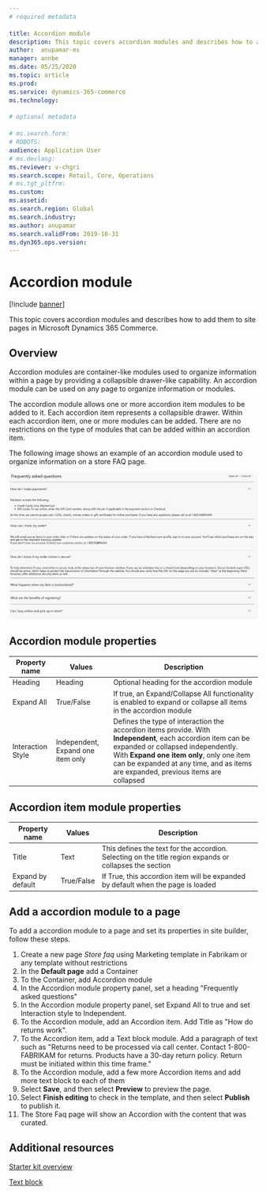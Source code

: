 ```yaml
---
# required metadata

title: Accordion module 
description: This topic covers accordion modules and describes how to add them to site pages in Microsoft Dynamics 365 Commerce.
author:  anupamar-ms
manager: annbe
ms.date: 05/25/2020
ms.topic: article
ms.prod: 
ms.service: dynamics-365-commerce
ms.technology: 

# optional metadata

# ms.search.form: 
# ROBOTS: 
audience: Application User
# ms.devlang: 
ms.reviewer: v-chgri
ms.search.scope: Retail, Core, Operations
# ms.tgt_pltfrm: 
ms.custom: 
ms.assetid: 
ms.search.region: Global
ms.search.industry: 
ms.author: anupamar
ms.search.validFrom: 2019-10-31
ms.dyn365.ops.version: 
---
```


# Accordion module

[!include [banner](includes/banner.md)]

This topic covers accordion modules and describes how to add them to site pages in Microsoft Dynamics 365 Commerce.

## Overview

Accordion modules are container-like modules used to organize information within a page by providing a collapsible drawer-like capability. An accordion module can be used on any page to organize information or modules.

The accordion module allows one or more accordion item modules to be added to it. Each accordion item represents a collapsible drawer. Within each accordion item, one or more modules can be added. There are no restrictions on the type of modules that can be added within an accordion item.

The following image shows an example of an accordion module used to organize information on a store FAQ page.

![Example of a Accordion module](./media/ecommerce-accordion.PNG)

## Accordion module properties

| Property name  | Values | Description |
|----------------|--------|-------------|
| Heading          | Heading| Optional heading for the accordion module|
| Expand All  | True/False | If true, an Expand/Collapse All functionality is enabled to expand or collapse all items in the accordion module|
| Interaction Style| Independent, Expand one item only| Defines the type of interaction the accordion items provide. With **Independent**, each accordion item can be expanded or collapsed independently. With **Expand one item only**, only one item can be expanded at any time, and as items are expanded, previous items are collapsed|

## Accordion item module properties

| Property name  | Values | Description |
|----------------|--------|-------------|
| Title          | Text|  This defines the text for the accordion. Selecting on the title region expands or collapses the section|
| Expand by default  | True/False | If True, this accordion item will be expanded by default when the page is loaded|


## Add a accordion module to a page

To add a accordion module to a page and set its properties in site builder, follow these steps.

1. Create a new page *Store faq* using Marketing template in Fabrikam or any template without restrictions
1. In the **Default page** add a Container
1. To the Container, add Accordion module
1. In the Accordion module property panel, set a heading "Frequently asked questions"
1. In the Accordion module property panel, set Expand All to true and set Interaction style to Independent.
1. To the Accordion module, add an Accordion item. Add Title as "How do returns work".
1. To the Accordion item, add a Text block module. Add a  paragraph of text such as "Returns need to be processed via call center. Contact 1-800-FABRIKAM for returns. Products have a 30-day return policy. Return must be initiated within this time frame."
1. To the Accordion module, add a few more Accordion items and add more text block to each of them
1. Select **Save**, and then select **Preview** to preview the page.
1. Select **Finish editing** to check in the template, and then select **Publish** to publish it. 
1. The Store Faq page will show an Accordion with the content that was curated.

## Additional resources

[Starter kit overview](starter-kit-overview.md)

[Text block](add-content-rich-block.md)
